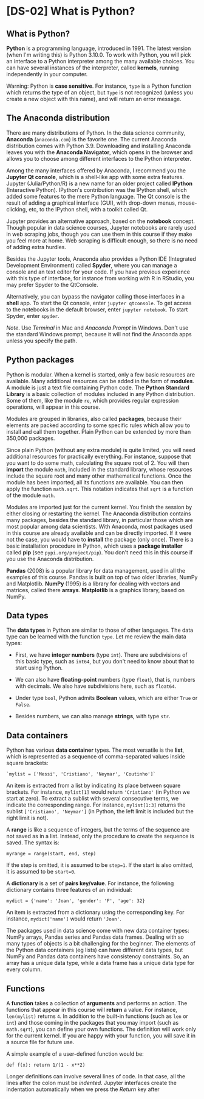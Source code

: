 # [DS-02] What is Python?

## What is Python?

**Python** is a programming language, introduced in 1991. The latest version (when I'm writing this) is Python 3.10.0. To work with Python, you will pick an interface to a Python interpreter among the many available choices. You can have several instances of the interpreter, called **kernels**, running independently in your computer. 

Warning: Python is **case sensitive**. For instance, `type` is a Python function which returns the type of an object, but `Type` is not recognized (unless you create a new object with this name), and will return an error message.

## The Anaconda distribution

There are many distributions of Python. In the data science community, **Anaconda** (`anaconda.com`) is the favorite one. The current Anaconda distribution comes with Python 3.9. Downloading and installing Anaconda leaves you with the **Anaconda Navigator**, which opens in the browser and allows you to choose among different interfaces to the Python interpreter. 

Among the many interfaces offered by Anaconda, I recommend you the **Jupyter Qt console**, which is a shell-like app with some extra features. Jupyter (Julia/Python/R) is a new name for an older project called **IPython** (Interactive Python). IPython's contribution was the IPython shell, which added some features to the mere Python language. The Qt console is the result of adding a graphical interface (GUI), with drop-down menus, mouse-clicking, etc, to the IPython shell, with a toolkit called Qt.

Jupyter provides an alternative approach, based on the **notebook** concept. Though popular in data science courses, Jupyter notebooks are rarely used in web scraping jobs, though you can use them in this course if they make you feel more at home. Web scraping is difficult enough, so there is no need of adding extra hurdles.

Besides the Jupyter tools, Anaconda also provides a Python IDE (Integrated Development Environment) called **Spyder**, where you can manage a console and an text editor for your code. If you have previous experience with this type of interface, for instance from working with R in RStudio, you may prefer Spyder to the QtConsole.

Alternatively, you can bypass the navigator calling those interfaces in a **shell** app. To start the Qt console, enter `jupyter qtconsole`. To get access to the notebooks in the default browser, enter `jupyter notebook`. To start Spyder, enter ``spyder``.

*Note*. Use *Terminal* in Mac and *Anaconda Prompt* in Windows. Don't use the standard Windows prompt, because it will not find the Anaconda apps unless you specify the path.

## Python packages

Python is modular. When a kernel is started, only a few basic resources are available. Many additional resources can be added in the form of **modules**. A module is just a text file containing Python code. The **Python Standard Library** is a basic collection of modules included in any Python distribution. Some of them, like the module `re`, which provides regular expression operations, will appear in this course.

Modules are grouped in libraries, also called **packages**, because their elements are packed according to some specific rules which allow you to install and call them together. Plain Python can be extended by more than 350,000 packages. 

Since plain Python (without any extra module) is quite limited, you will need additional resources for practically everything. For instance, suppose that you want to do some math, calculating the square root of 2. You will then **import** the module `math`, included in the standard library, whose resources include the square root and many other mathematical functions. Once the module has been imported, all its functions are available. You can then apply the function `math.sqrt`. This notation indicates that `sqrt` is a function of the module `math`.

Modules are imported just for the current kernel. You finish the session by either closing or restarting the kernel. The Anaconda distribution contains many packages, besides the standard library, in particular those which are most popular among data scientists. With Anaconda, most packages used in this course are already available and can be directly imported. If it were not the case, you would have to **install** the package (only once). There is a basic installation procedure in Python, which uses a **package installer** called **pip** (see `pypi.org/project/pip`). You don't need this in this course if you use the Anaconda distribution.

**Pandas** (2008) is a popular library for data management, used in all the examples of this course. Pandas is built on top of two older libraries, NumPy and Matplotlib. **NumPy** (1995) is a library for dealing with vectors and matrices, called there **arrays**. **Matplotlib** is a graphics library, based on NumPy.

## Data types

The **data types** in Python are similar to those of other languages. The data type can be learned with the function `type`. Let me review the main data types:

* First, we have **integer numbers** (type `int`). There are subdivisions of this basic type, such as `int64`, but you don't need to know about that to start using Python.

* We can also have **floating-point** numbers (type `float`), that is, numbers with decimals. We also have subdivisions here, such as `float64`.

* Under type `bool`, Python admits **Boolean** values, which are either `True` or `False`.

* Besides numbers, we can also manage **strings**, with type `str`.

## Data containers

Python has various **data container** types. The most versatile is the **list**, which is represented as a sequence of comma-separated values inside square brackets:

```
`mylist = ['Messi', 'Cristiano', 'Neymar', 'Coutinho']`
```

An item is extracted from a list by indicating its place between square brackets. For instance, `mylist[1]` would return `'Cristiano'` (in Python we start at zero). To extract a sublist with several consecutive terms, we indicate the corresponding range. For instance, `mylist[1:3]` returns the sublist `['Cristiano', 'Neymar']` (in Python, the left limit is included but the right limit is not).

A **range** is like a sequence of integers, but the terms of the sequence are not saved as in a list. Instead, only the procedure to create the sequence is saved. The syntax is:

`myrange = range(start, end, step)`

If the step is omitted, it is assumed to be `step=1`. If the start is also omitted, it is assumed to be `start=0`.

A **dictionary** is a set of **pairs key/value**. For instance, the following dictionary contains three features of an individual:

`mydict = {'name': 'Joan', 'gender': 'F', 'age': 32}`

An item is extracted from a dictionary using the corresponding key. For instance, `mydict['name']` would return `'Joan'`. 

The packages used in data science come with new data container types: NumPy arrays, Pandas series and Pandas data frames. Dealing with so many types of objects is a bit challenging for the beginner. The elements of the Python data containers (eg lists) can have different data types, but NumPy and Pandas data containers have consistency constraints. So, an array has a unique data type, while a data frame has a unique data type for every column.

## Functions

A **function** takes a collection of **arguments** and performs an action. The functions that appear in this course will **return** a value. For instance, `len(mylist)` returns `4`. In addition to the built-in functions (such as `len` or `int`) and those coming in the packages that you may import (such as `math.sqrt`), you can define your own functions. The definition will work only for the current kernel. If you are happy with your function, you will save it in a source file for future use.

A simple example of a user-defined function would be:

`def f(x): return 1/(1 - x**2)`

Longer definitions can involve several lines of code. In that case, all the lines after the colon must be *indented*. Jupyter interfaces create the indentation automatically when we press the *Return* key after
